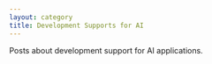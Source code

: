 ```yaml
---
layout: category
title: Development Supports for AI
---
```


Posts about development support for AI applications.
